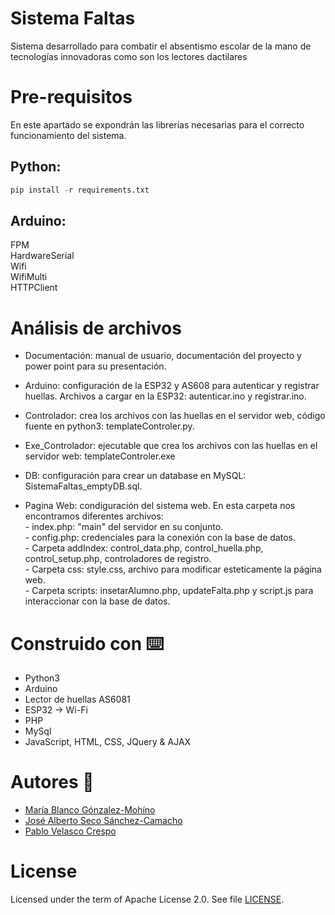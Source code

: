 # Sistema Faltas

Sistema desarrollado para combatir el absentismo escolar de la mano de tecnologías innovadoras como son los lectores dactilares 

# Pre-requisitos

En este apartado se expondrán las librerías necesarias para el correcto funcionamiento del sistema.

## Python:
```python
pip install -r requirements.txt
```

## Arduino:
 
FPM <br />
HardwareSerial <br />
Wifi <br />
WifiMulti <br />
HTTPClient <br />

# Análisis de archivos

* 	Documentación: manual de usuario, documentación del proyecto y power point para su presentación.

* Arduino: configuración de la ESP32 y AS608 para autenticar y registrar huellas. Archivos a cargar en la ESP32: autenticar.ino y registrar.ino.

* Controlador: crea los archivos con las huellas en el servidor web, código fuente en python3: templateControler.py.

* Exe_Controlador: ejecutable que crea los archivos con las huellas en el servidor web: templateControler.exe

* DB: configuración para crear un database en MySQL: SistemaFaltas_emptyDB.sql.

* Pagina Web: condiguración del sistema web. En esta carpeta nos encontramos diferentes archivos: <br />
			- index.php: "main" del servidor en su conjunto. <br />
			- config.php: credenciales para la conexión con la base de datos. <br />
			- Carpeta addIndex: control_data.php, control_huella.php, control_setup.php, controladores de registro. <br />
			- Carpeta css: style.css, archivo para modificar esteticamente la página web. <br />
			- Carpeta scripts: insetarAlumno.php, updateFalta.php y script.js para interaccionar con la base de datos.


  
# Construido con :keyboard:

* Python3 
* Arduino
* Lector de huellas AS6081
* ESP32 → Wi-Fi
* PHP
* MySql
* JavaScript, HTML, CSS, JQuery & AJAX

# Autores :pencil:

* [María Blanco Gónzalez-Mohíno](https://github.com/MariaBlancoGonzalez/)
* [José Alberto Seco Sánchez-Camacho](https://github.com/JoseAlbertoSeco/)
* [Pablo Velasco Crespo](https://github.com/PabloVelascoCrespo/)

# License
Licensed under the term of Apache License 2.0. See file [LICENSE](LICENSE).
